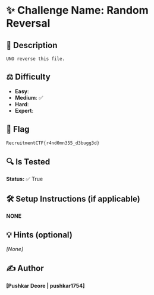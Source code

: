 # ✨ Challenge Name: **Random Reversal**

## 📜 Description
```
UNO reverse this file.
```

## ⚖️ Difficulty
- **Easy**: 
- **Medium**: ✅
- **Hard**: 
- **Expert**: 

## 🚩 Flag
`RecruitmentCTF{r4nd0mn355_d3bugg3d}`

## 🔍 Is Tested
**Status:** ✅ True

## 🛠️ Setup Instructions (if applicable)
**NONE**

## 💡 Hints (optional)
_[None]_

## ✍️ Author
**[Pushkar Deore | pushkar1754]**

